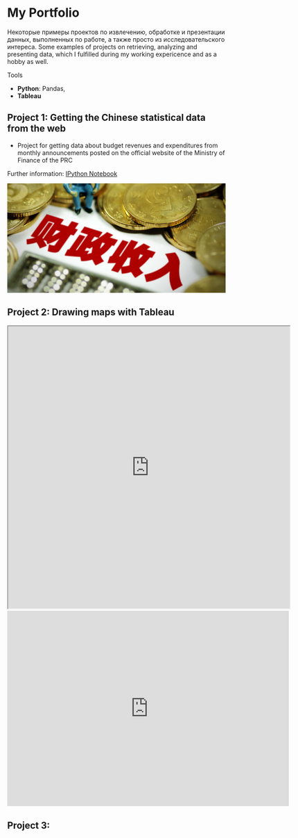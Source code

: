 # My Portfolio
Некоторые примеры проектов по извлечению, обработке и презентации данных, выполненных по работе, а также просто из исследовательского интереса.
Some examples of projects on retrieving, analyzing and presenting data, which I fulfilled during my working expericence and as a hobby as well.

Tools
* **Python**: Pandas,
* **Tableau**

## Project 1: Getting the Chinese statistical data from the web
* Project for getting data about budget revenues and expenditures from monthly announcements posted on the official website of the Ministry of Finance of the PRC 

Further information: [IPython Notebook](https://github.com/dmplekhanov/Parsing_MOF_data/blob/master/MOF_parse.ipynb)

![](/images/Budget_income.png)

## Project 2: Drawing maps with Tableau

<iframe src="https://public.tableau.com/views/DepInsurance/Dashboard1?:embed=yes&:display_count=yes&:showVizHome=no" width = '650' height = '650'></iframe>

<iframe seamless frameborder="0" src="https://public.tableau.com/views/DepInsurance/Dashboard1?:embed=yes&:display_count=yes&:showVizHome=no" width = '650' height = '450' scrolling='yes' ></iframe> 

## Project 3: 
